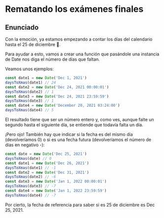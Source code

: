 # Rematando los exámenes finales

## Enunciado

Con la emoción, ya estamos empezando a contar los días del calendario hasta el 25 de diciembre 📆.

Para ayudar a esto, vamos a crear una función que pasándole una instancia de Date nos diga el número de días que faltan.

Veamos unos ejemplos:

```js
const date1 = new Date('Dec 1, 2021')
daysToXmas(date1) // 24
const date2 = new Date('Dec 24, 2021 00:00:01')
daysToXmas(date2) // 1
const date3 = new Date('Dec 24, 2021 23:59:59')
daysToXmas(date3) // 1
const date4 = new Date('December 20, 2021 03:24:00')
daysToXmas(date4) // 5
```

El resultado tiene que ser un número entero y, como ves, aunque falte un segundo hasta el siguiente día, se entiende que todavía falta un día.

¡Pero ojo! También hay que indicar si la fecha es del mismo día (devolveríamos 0) o si es una fecha futura (devolveríamos el número de días en negativo -):

```js
const date = new Date('Dec 25, 2021')
daysToXmas(date) // 0
const date1 = new Date('Dec 26, 2021')
daysToXmas(date1) // -1
const date2 = new Date('Dec 31, 2021')
daysToXmas(date2) // -6
const date3 = new Date('Jan 1, 2022 00:00:01')
daysToXmas(date3) // -7
const date4 = new Date('Jan 1, 2022 23:59:59')
daysToXmas(date4) // -7
```

Por cierto, la fecha de referencia para saber si es 25 de diciembre es Dec 25, 2021.
